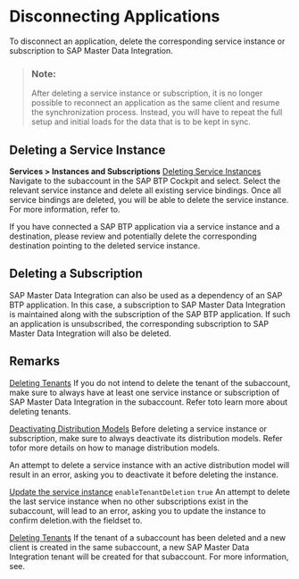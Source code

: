 <!-- loiod09d7b9a840147bda023f078e6db9d80 -->

# Disconnecting Applications

To disconnect an application, delete the corresponding service instance or subscription to SAP Master Data Integration.

> ### Note:  
> After deleting a service instance or subscription, it is no longer possible to reconnect an application as the same client and resume the synchronization process. Instead, you will have to repeat the full setup and initial loads for the data that is to be kept in sync.



<a name="loiod09d7b9a840147bda023f078e6db9d80__deleting-a-service-instance"/>

## Deleting a Service Instance

**Services \> Instances and Subscriptions** [Deleting Service Instances](https://help.sap.com/docs/service-manager/sap-service-manager/deleting-service-instances) Navigate to the subaccount in the SAP BTP Cockpit and select. Select the relevant service instance and delete all existing service bindings. Once all service bindings are deleted, you will be able to delete the service instance. For more information, refer to.

If you have connected a SAP BTP application via a service instance and a destination, please review and potentially delete the corresponding destination pointing to the deleted service instance.



<a name="loiod09d7b9a840147bda023f078e6db9d80__deleting-a-subscription"/>

## Deleting a Subscription

SAP Master Data Integration can also be used as a dependency of an SAP BTP application. In this case, a subscription to SAP Master Data Integration is maintained along with the subscription of the SAP BTP application. If such an application is unsubscribed, the corresponding subscription to SAP Master Data Integration will also be deleted.



<a name="loiod09d7b9a840147bda023f078e6db9d80__remarks"/>

## Remarks

[Deleting Tenants](deleting-tenants-c53da25.md) If you do not intend to delete the tenant of the subaccount, make sure to always have at least one service instance or subscription of SAP Master Data Integration in the subaccount. Refer toto learn more about deleting tenants.

[Deactivating Distribution Models](configuring-distribution-models-b033b0a.md) Before deleting a service instance or subscription, make sure to always deactivate its distribution models. Refer tofor more details on how to manage distribution models.

An attempt to delete a service instance with an active distribution model will result in an error, asking you to deactivate it before deleting the instance.

[Update the service instance](https://help.sap.com/docs/SERVICEMANAGEMENT/09cc82baadc542a688176dce601398de/002ae850a32244af85c8405fbcd7d9ab.html) `enableTenantDeletion` `true` An attempt to delete the last service instance when no other subscriptions exist in the subaccount, will lead to an error, asking you to update the instance to confirm deletion.with the fieldset to.

[Deleting Tenants](deleting-tenants-c53da25.md) If the tenant of a subaccount has been deleted and a new client is created in the same subaccount, a new SAP Master Data Integration tenant will be created for that subaccount. For more information, see.

